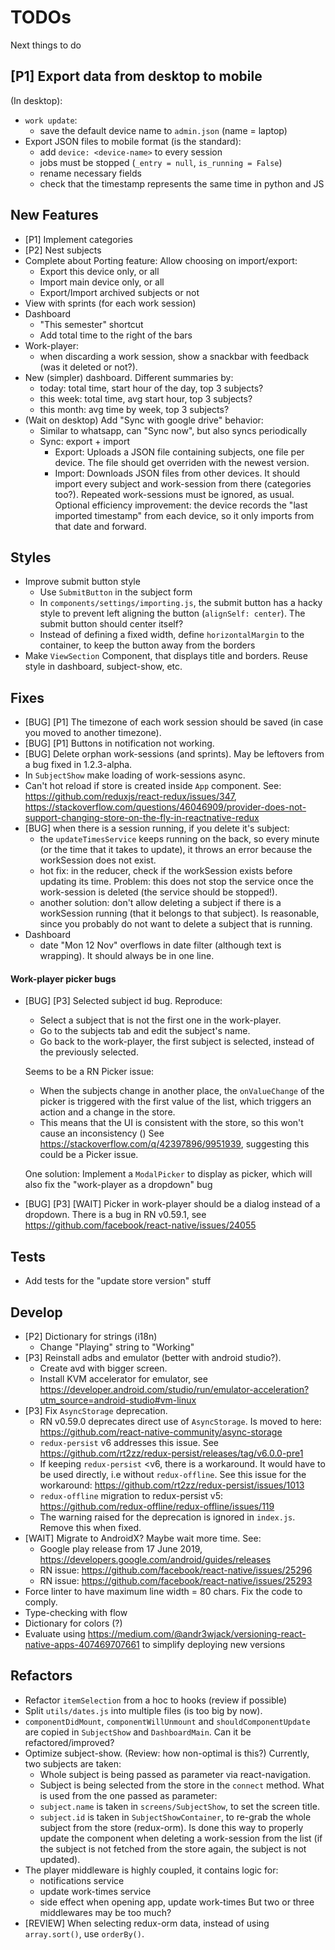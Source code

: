 # TODOs
Next things to do

## [P1] Export data from desktop to mobile
(In desktop):
* `work update`:
  - save the default device name to `admin.json` (name = laptop)
* Export JSON files to mobile format (is the standard):
  - add `device: <device-name>` to every session
  - jobs must be stopped (`_entry = null`, `is_running = False`)
  - rename necessary fields
  - check that the timestamp represents the same time in python and JS


## New Features
* [P1] Implement categories
* [P2] Nest subjects
* Complete about Porting feature: Allow choosing on import/export:
  - Export this device only, or all
  - Import main device only, or all
  - Export/Import archived subjects or not
* View with sprints (for each work session)
* Dashboard
  - "This semester" shortcut
  - Add total time to the right of the bars
* Work-player:
  - when discarding a work session, show a snackbar with feedback (was it
    deleted or not?).
* New (simpler) dashboard. Different summaries by:
  - today: total time, start hour of the day, top 3 subjects?
  - this week: total time, avg start hour, top 3 subjects?
  - this month: avg time by week, top 3 subjects?
* (Wait on desktop) Add "Sync with google drive" behavior:
  - Similar to whatsapp, can "Sync now", but also syncs periodically
  - Sync: export + import
    + Export: Uploads a JSON file containing subjects, one file per device.
    The file should get overriden with the newest version.
    + Import: Downloads JSON files from other devices. It should import every
    subject and work-session from there (categories too?). Repeated
    work-sessions must be ignored, as usual.
    Optional efficiency improvement: the device records the
    "last imported timestamp" from each device, so it only imports from that
    date and forward.


## Styles
* Improve submit button style
  - Use `SubmitButton` in the subject form
  - In `components/settings/importing.js`, the submit button has a hacky style
  to prevent left aligning the button (`alignSelf: center`). The submit button
  should center itself?
  - Instead of defining a fixed width, define `horizontalMargin` to the
  container, to keep the button away from the borders
* Make `ViewSection` Component, that displays title and borders. Reuse style in
  dashboard, subject-show, etc.


## Fixes
* [BUG] [P1] The timezone of each work session should be saved
  (in case you moved to another timezone).
* [BUG] [P1] Buttons in notification not working.
* [BUG] Delete orphan work-sessions (and sprints). May be leftovers from a
  bug fixed in 1.2.3-alpha.
* In `SubjectShow` make loading of work-sessions async.
* Can't hot reload if store is created inside `App` component. See:
  https://github.com/reduxjs/react-redux/issues/347,
  https://stackoverflow.com/questions/46046909/provider-does-not-support-changing-store-on-the-fly-in-reactnative-redux
* [BUG] when there is a session running, if you delete it's subject:
  - the `updateTimesService` keeps running on the back, so every minute (or the
    time that it takes to update), it throws an error because the workSession
    does not exist.
  - hot fix: in the reducer, check if the workSession exists before
    updating its time. Problem: this does not stop the service once the
    work-session is deleted (the service should be stopped!).
  - another solution: don't allow deleting a subject if there is a workSession
    running (that it belongs to that subject). Is reasonable, since you
    probably do not want to delete a subject that is running.
* Dashboard
  - date "Mon 12 Nov" overflows in date filter (although text is wrapping). It
    should always be in one line.

#### Work-player picker bugs
* [BUG] [P3] Selected subject id bug. Reproduce:
  - Select a subject that is not the first one in the work-player.
  - Go to the subjects tab and edit the subject's name.
  - Go back to the work-player, the first subject is selected, instead of the
  previously selected.

  Seems to be a RN Picker issue:
  - When the subjects change in another place, the `onValueChange` of the picker
  is triggered with the first value of the list, which triggers an action and
  a change in the store.
  - This means that the UI is consistent with the store, so this won't cause an
  inconsistency ()
  See https://stackoverflow.com/q/42397896/9951939, suggesting this could be a
  Picker issue.

  One solution: Implement a `ModalPicker` to display as picker, which will also
  fix the "work-player as a dropdown" bug

* [BUG] [P3] [WAIT] Picker in work-player should be a dialog instead of a
  dropdown. There is a bug in RN v0.59.1, see
  https://github.com/facebook/react-native/issues/24055


## Tests
* Add tests for the "update store version" stuff


## Develop
* [P2] Dictionary for strings (i18n)
  - Change "Playing" string to "Working"
* [P3] Reinstall adbs and emulator (better with android studio?).
  - Create avd with bigger screen.
  - Install KVM accelerator for emulator, see
  https://developer.android.com/studio/run/emulator-acceleration?utm_source=android-studio#vm-linux
* [P3] Fix `AsyncStorage` deprecation.
  - RN v0.59.0 deprecates direct use of `AsyncStorage`. Is moved to here:
    https://github.com/react-native-community/async-storage
  - `redux-persist` v6 addresses this issue. See
    https://github.com/rt2zz/redux-persist/releases/tag/v6.0.0-pre1
  - If keeping `redux-persist` <v6, there is a workaround.
    It would have to be used directly, i.e without `redux-offline`.
    See this issue for the workaround:
    https://github.com/rt2zz/redux-persist/issues/1013
  - `redux-offline` migration to redux-persist v5:
    https://github.com/redux-offline/redux-offline/issues/119
  - The warning raised for the deprecation is ignored in `index.js`.
    Remove this when fixed.
* [WAIT] Migrate to AndroidX? Maybe wait more time. See:
  - Google play release from 17 June 2019,
  https://developers.google.com/android/guides/releases
  - RN issue: https://github.com/facebook/react-native/issues/25296
  - RN issue: https://github.com/facebook/react-native/issues/25293
* Force linter to have maximum line width = 80 chars. Fix the code to comply.
* Type-checking with flow
* Dictionary for colors (?)
* Evaluate using https://medium.com/@andr3wjack/versioning-react-native-apps-407469707661
  to simplify deploying new versions


## Refactors
* Refactor `itemSelection` from a hoc to hooks (review if possible)
* Split `utils/dates.js` into multiple files (is too big by now).
* `componentDidMount`, `componentWillUnmount` and `shouldComponentUpdate` are
  copied in `SubjectShow` and `DashboardMain`. Can it be refactored/improved?
* Optimize subject-show. (Review: how non-optimal is this?)
  Currently, two subjects are taken:
  - Whole subject is being passed as parameter via react-navigation.
  - Subject is being selected from the store in the `connect` method.
  What is used from the one passed as parameter:
  - `subject.name` is taken in `screens/SubjectShow`, to set the screen title.
  - `subject.id` is taken in `SubjectShowContainer`, to re-grab the whole
    subject from the store (redux-orm).
    Is done this way to properly update the component when deleting a
    work-session from the list (if the subject is not fetched from the store
    again, the subject is not updated).
* The player middleware is highly coupled, it contains logic for:
  - notifications service
  - update work-times service
  - side effect when opening app, update work-times
  But two or three middlewares may be too much?
* [REVIEW] When selecting redux-orm data, instead of using `array.sort()`,
  use `orderBy()`.
